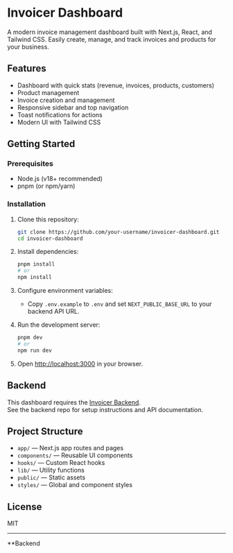 # Invoicer Dashboard

A modern invoice management dashboard built with Next.js, React, and Tailwind CSS. Easily create, manage, and track invoices and products for your business.

## Features

- Dashboard with quick stats (revenue, invoices, products, customers)
- Product management
- Invoice creation and management
- Responsive sidebar and top navigation
- Toast notifications for actions
- Modern UI with Tailwind CSS

## Getting Started

### Prerequisites

- Node.js (v18+ recommended)
- pnpm (or npm/yarn)

### Installation

1. Clone this repository:
   ```sh
   git clone https://github.com/your-username/invoicer-dashboard.git
   cd invoicer-dashboard
   ```

2. Install dependencies:
   ```sh
   pnpm install
   # or
   npm install
   ```

3. Configure environment variables:
   - Copy `.env.example` to `.env` and set `NEXT_PUBLIC_BASE_URL` to your backend API URL.

4. Run the development server:
   ```sh
   pnpm dev
   # or
   npm run dev
   ```

5. Open [http://localhost:3000](http://localhost:3000) in your browser.

## Backend

This dashboard requires the [Invoicer Backend](https://github.com/badrinarayanms/invoiceer-backend).  
See the backend repo for setup instructions and API documentation.

## Project Structure

- `app/` — Next.js app routes and pages
- `components/` — Reusable UI components
- `hooks/` — Custom React hooks
- `lib/` — Utility functions
- `public/` — Static assets
- `styles/` — Global and component styles

## License

MIT

---

**Backend
